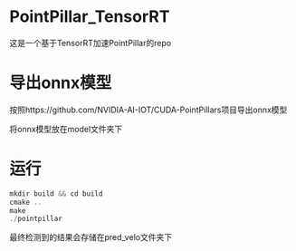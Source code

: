 # PointPillar_TensorRT
这是一个基于TensorRT加速PointPillar的repo

# 导出onnx模型

按照https://github.com/NVIDIA-AI-IOT/CUDA-PointPillars项目导出onnx模型

将onnx模型放在model文件夹下

# 运行
```C++
mkdir build && cd build
cmake ..
make
./pointpillar
```

最终检测到的结果会存储在pred_velo文件夹下